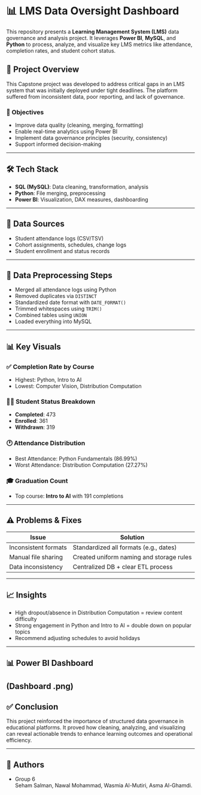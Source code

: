 # 📊 LMS Data Oversight Dashboard

This repository presents a **Learning Management System (LMS)** data governance and analysis project. It leverages **Power BI**, **MySQL**, and **Python** to process, analyze, and visualize key LMS metrics like attendance, completion rates, and student cohort status.



## 🚀 Project Overview

This Capstone project was developed to address critical gaps in an LMS system that was initially deployed under tight deadlines. The platform suffered from inconsistent data, poor reporting, and lack of governance.

### 🎯 Objectives

- Improve data quality (cleaning, merging, formatting)
- Enable real-time analytics using Power BI
- Implement data governance principles (security, consistency)
- Support informed decision-making

---

## 🛠 Tech Stack

- **SQL (MySQL)**: Data cleaning, transformation, analysis
- **Python**: File merging, preprocessing
- **Power BI**: Visualization, DAX measures, dashboarding

---

## 📂 Data Sources

- Student attendance logs (CSV/TSV)
- Cohort assignments, schedules, change logs
- Student enrollment and status records

---

## 🔄 Data Preprocessing Steps

- Merged all attendance logs using Python
- Removed duplicates via `DISTINCT`
- Standardized date format with `DATE_FORMAT()`
- Trimmed whitespaces using `TRIM()`
- Combined tables using `UNION`
- Loaded everything into MySQL

---

## 📊 Key Visuals

### ✅ Completion Rate by Course
- Highest: Python, Intro to AI
- Lowest: Computer Vision, Distribution Computation

### 🧍‍♀️ Student Status Breakdown
- **Completed**: 473
- **Enrolled**: 361
- **Withdrawn**: 319

### 🕐 Attendance Distribution
- Best Attendance: Python Fundamentals (86.99%)
- Worst Attendance: Distribution Computation (27.27%)

### 🎓 Graduation Count
- Top course: **Intro to AI** with 191 completions

---

## ⚠️ Problems & Fixes

| Issue | Solution |
|-------|----------|
| Inconsistent formats | Standardized all formats (e.g., dates) |
| Manual file sharing | Created uniform naming and storage rules |
| Data inconsistency | Centralized DB + clear ETL process |

---

## 📈 Insights

- High dropout/absence in Distribution Computation = review content difficulty
- Strong engagement in Python and Intro to AI = double down on popular topics
- Recommend adjusting schedules to avoid holidays

---
## 📊 Power BI Dashboard

(Dashboard .png)
---
## ✅ Conclusion

This project reinforced the importance of structured data governance in educational platforms. It proved how cleaning, analyzing, and visualizing can reveal actionable trends to enhance learning outcomes and operational efficiency.

---

## 📌 Authors
- Group 6  
Seham Salman,
Nawal Mohammad,
Wasmia Al-Mutiri,
Asma Al-Ghamdi.
